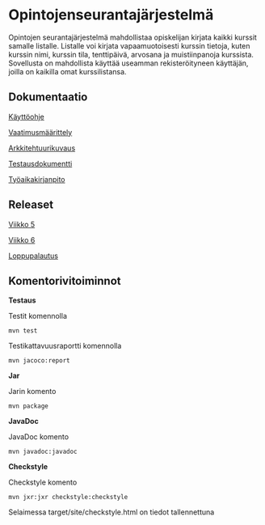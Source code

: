 # Opintojenseurantajärjestelmä

Opintojen seurantajärjestelmä mahdollistaa opiskelijan kirjata kaikki kurssit
samalle listalle. Listalle voi kirjata vapaamuotoisesti kurssin tietoja, kuten
kurssin nimi, kurssin tila, tenttipäivä, arvosana ja muistiinpanoja
kurssista.   
Sovellusta on mahdollista käyttää useamman rekisteröityneen käyttäjän,
joilla on kaikilla omat kurssilistansa.

## Dokumentaatio

[Käyttöohje](https://github.com/forstjoh/ot-harjoitustyo/blob/master/ot-harjoitustyo-master/Opintojenseurantajarjestelma/dokumentointi/kayttoohje.md)

[Vaatimusmäärittely](https://github.com/forstjoh/ot-harjoitustyo/blob/master/ot-harjoitustyo-master/Opintojenseurantajarjestelma/dokumentointi/vaatimusmaarittely.md)

[Arkkitehtuurikuvaus](https://github.com/forstjoh/ot-harjoitustyo/blob/master/ot-harjoitustyo-master/Opintojenseurantajarjestelma/dokumentointi/arkkitehtuuri.md)

[Testausdokumentti](https://github.com/forstjoh/ot-harjoitustyo/blob/master/ot-harjoitustyo-master/Opintojenseurantajarjestelma/dokumentointi/testaus.md)

[Työaikakirjanpito](https://github.com/forstjoh/ot-harjoitustyo/blob/master/ot-harjoitustyo-master/Opintojenseurantajarjestelma/dokumentointi/tuntikirjanpito.md) 

## Releaset

[Viikko 5](https://github.com/forstjoh/ot-harjoitusty-/releases/tag/viikko5)

[Viikko 6](https://github.com/forstjoh/ot-harjoitusty-/releases/tag/Viikko6)

[Loppupalautus](https://github.com/forstjoh/ot-harjoitustyo/releases/tag/Loppupalautus)

## Komentorivitoiminnot

**Testaus**

Testit komennolla

	mvn test

Testikattavuusraportti komennolla

	mvn jacoco:report

**Jar**

Jarin komento

	mvn package

**JavaDoc**

JavaDoc komento

	mvn javadoc:javadoc

**Checkstyle**

Checkstyle komento

	mvn jxr:jxr checkstyle:checkstyle

Selaimessa target/site/checkstyle.html on tiedot tallennettuna

